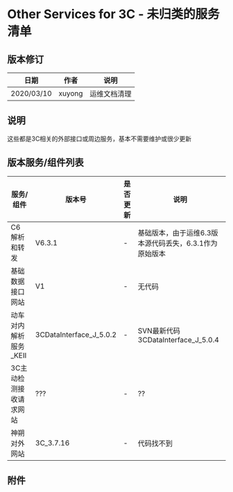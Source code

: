 Other Services for 3C - 未归类的服务清单
=================
  
版本修订
-----------------------------------

日期 | 作者 |  说明
-|-|-
2020/03/10|xuyong| 运维文档清理

说明
-----------------------------------

这些都是3C相关的外部接口或周边服务，基本不需要维护或很少更新

版本服务/组件列表
-----------------------------------
  
服务/组件 | 版本号 |  是否更新 |说明
-|-|-|-
C6 解析和转发| V6.3.1|  - | 基础版本，由于运维6.3版本源代码丢失，6.3.1作为原始版本
基础数据接口网站| V1 |  - | 无代码
动车对内解析服务_KEII| 3CDataInterface_J_5.0.2 |  - |SVN最新代码3CDataInterface_J_5.0.4
3C主动检测接收请求网站| ??? |  - | ??
神朔对外网站| 3C_3.7.16 |  - | 代码找不到

附件
-----------------------------------
